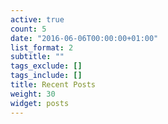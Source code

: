 ```yaml
---
active: true
count: 5
date: "2016-06-06T00:00:00+01:00"
list_format: 2
subtitle: ""
tags_exclude: []
tags_include: []
title: Recent Posts
weight: 30
widget: posts
---
```



